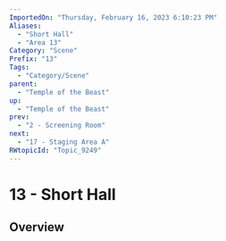 ```yaml
---
ImportedOn: "Thursday, February 16, 2023 6:10:23 PM"
Aliases:
  - "Short Hall"
  - "Area 13"
Category: "Scene"
Prefix: "13"
Tags:
  - "Category/Scene"
parent:
  - "Temple of the Beast"
up:
  - "Temple of the Beast"
prev:
  - "2 - Screening Room"
next:
  - "17 - Staging Area A"
RWtopicId: "Topic_9249"
---
```

# 13 - Short Hall
## Overview
